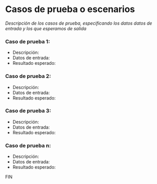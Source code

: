 # Casos de prueba o escenarios

*Descripción de los casos de prueba, especificando los datos datos de entrada y  los que esperamos de salida*

### Caso de prueba 1: 

- Descripción: 
- Datos de entrada: 
- Resultado esperado:


### Caso de prueba 2: 

- Descripción: 
- Datos de entrada: 
- Resultado esperado: 


### Caso de prueba 3: 

- Descripción: 
- Datos de entrada: 
- Resultado esperado: 

### Caso de prueba n: 

- Descripción: 
- Datos de entrada: 
- Resultado esperado:

FIN

